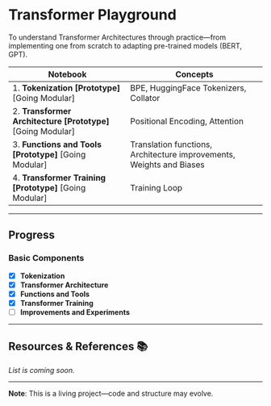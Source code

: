 # Transformer Playground

To understand Transformer Architectures through practice—from implementing one from scratch to adapting pre-trained models (BERT, GPT). 

| Notebook | Concepts |
|---------|----------|
| 1. **Tokenization [Prototype]** [Going Modular] | BPE, HuggingFace Tokenizers, Collator |
| 2. **Transformer Architecture [Prototype]** [Going Modular] | Positional Encoding, Attention |
| 3. **Functions and Tools [Prototype]** [Going Modular] | Translation functions, Architecture improvements, Weights and Biases |
| 4. **Transformer Training [Prototype]** [Going Modular] | Training Loop |

---

## Progress

### Basic Components  
- [x] **Tokenization**
- [x] **Transformer Architecture**  
- [x] **Functions and Tools**
- [x] **Transformer Training**
- [ ] **Improvements and Experiments**

---

## Resources & References 📚  
*List is coming soon.*  

---

**Note**: This is a living project—code and structure may evolve.